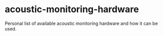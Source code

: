 # acoustic-monitoring-hardware
Personal list of available acoustic monitoring hardware and how it can be used.
